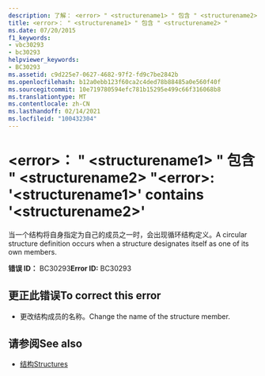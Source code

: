 ```yaml
---
description: 了解： <error> " <structurename1> " 包含 " <structurename2> " 的详细信息： ""
title: <error>： " <structurename1> " 包含 " <structurename2> "
ms.date: 07/20/2015
f1_keywords:
- vbc30293
- bc30293
helpviewer_keywords:
- BC30293
ms.assetid: c9d225e7-0627-4682-97f2-fd9c7be2842b
ms.openlocfilehash: b12a0ebb123f60ca2c4ded78b88485a0e560f40f
ms.sourcegitcommit: 10e719780594efc781b15295e499c66f316068b8
ms.translationtype: MT
ms.contentlocale: zh-CN
ms.lasthandoff: 02/14/2021
ms.locfileid: "100432304"
---
```

# <a name="error-structurename1-contains-structurename2"></a><span data-ttu-id="809c7-103">\<error>： " \<structurename1> " 包含 " \<structurename2> "</span><span class="sxs-lookup"><span data-stu-id="809c7-103">\<error>: '\<structurename1>' contains '\<structurename2>'</span></span>

<span data-ttu-id="809c7-104">当一个结构将自身指定为自己的成员之一时，会出现循环结构定义。</span><span class="sxs-lookup"><span data-stu-id="809c7-104">A circular structure definition occurs when a structure designates itself as one of its own members.</span></span>  
  
 <span data-ttu-id="809c7-105">**错误 ID：** BC30293</span><span class="sxs-lookup"><span data-stu-id="809c7-105">**Error ID:** BC30293</span></span>  
  
## <a name="to-correct-this-error"></a><span data-ttu-id="809c7-106">更正此错误</span><span class="sxs-lookup"><span data-stu-id="809c7-106">To correct this error</span></span>  
  
- <span data-ttu-id="809c7-107">更改结构成员的名称。</span><span class="sxs-lookup"><span data-stu-id="809c7-107">Change the name of the structure member.</span></span>  
  
## <a name="see-also"></a><span data-ttu-id="809c7-108">请参阅</span><span class="sxs-lookup"><span data-stu-id="809c7-108">See also</span></span>

- [<span data-ttu-id="809c7-109">结构</span><span class="sxs-lookup"><span data-stu-id="809c7-109">Structures</span></span>](../programming-guide/language-features/data-types/structures.md)
